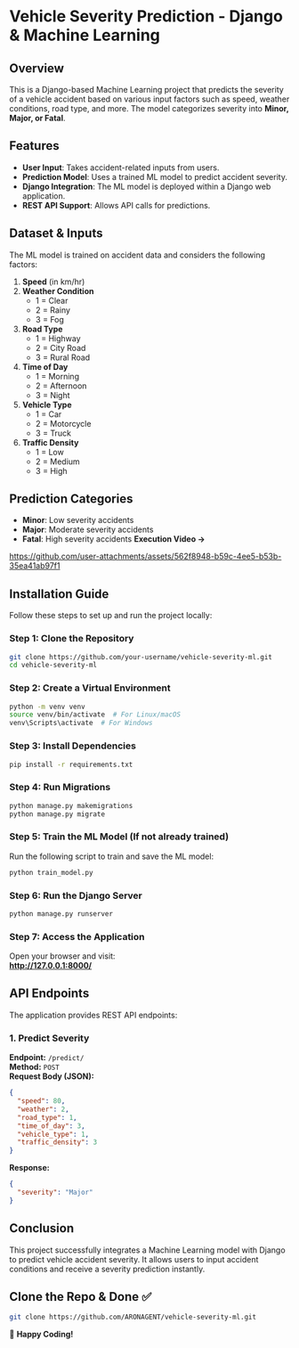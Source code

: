 # Vehicle Severity Prediction - Django & Machine Learning

## Overview
This is a Django-based Machine Learning project that predicts the severity of a vehicle accident based on various input factors such as speed, weather conditions, road type, and more. The model categorizes severity into **Minor, Major, or Fatal**.

## Features
- **User Input**: Takes accident-related inputs from users.
- **Prediction Model**: Uses a trained ML model to predict accident severity.
- **Django Integration**: The ML model is deployed within a Django web application.
- **REST API Support**: Allows API calls for predictions.

## Dataset & Inputs
The ML model is trained on accident data and considers the following factors:

1. **Speed** (in km/hr)
2. **Weather Condition**
   - 1 = Clear
   - 2 = Rainy
   - 3 = Fog
3. **Road Type**
   - 1 = Highway
   - 2 = City Road
   - 3 = Rural Road
4. **Time of Day**
   - 1 = Morning
   - 2 = Afternoon
   - 3 = Night
5. **Vehicle Type**
   - 1 = Car
   - 2 = Motorcycle
   - 3 = Truck
6. **Traffic Density**
   - 1 = Low
   - 2 = Medium
   - 3 = High

## Prediction Categories
- **Minor**: Low severity accidents
- **Major**: Moderate severity accidents
- **Fatal**: High severity accidents
**Execution Video ->**

  

https://github.com/user-attachments/assets/562f8948-b59c-4ee5-b53b-35ea41ab97f1


  
## Installation Guide
Follow these steps to set up and run the project locally:

### Step 1: Clone the Repository
```bash
git clone https://github.com/your-username/vehicle-severity-ml.git
cd vehicle-severity-ml
```

### Step 2: Create a Virtual Environment
```bash
python -m venv venv
source venv/bin/activate  # For Linux/macOS
venv\Scripts\activate  # For Windows
```

### Step 3: Install Dependencies
```bash
pip install -r requirements.txt
```

### Step 4: Run Migrations
```bash
python manage.py makemigrations
python manage.py migrate
```

### Step 5: Train the ML Model (If not already trained)
Run the following script to train and save the ML model:
```bash
python train_model.py
```

### Step 6: Run the Django Server
```bash
python manage.py runserver
```

### Step 7: Access the Application
Open your browser and visit:  
**http://127.0.0.1:8000/**

## API Endpoints
The application provides REST API endpoints:

### 1. Predict Severity
**Endpoint:** `/predict/`  
**Method:** `POST`  
**Request Body (JSON):**
```json
{
  "speed": 80,
  "weather": 2,
  "road_type": 1,
  "time_of_day": 3,
  "vehicle_type": 1,
  "traffic_density": 3
}
```
**Response:**
```json
{
  "severity": "Major"
}
```

## Conclusion
This project successfully integrates a Machine Learning model with Django to predict vehicle accident severity. It allows users to input accident conditions and receive a severity prediction instantly.

## Clone the Repo & Done ✅
```bash
git clone https://github.com/ARONAGENT/vehicle-severity-ml.git
```

🚀 **Happy Coding!**

